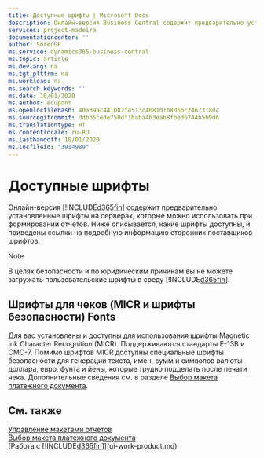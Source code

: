 ```yaml
---
title: Доступные шрифты | Microsoft Docs
description: Онлайн-версия Business Central содержит предварительно установленные шрифты на серверах, которые можно использовать при формировании отчетов.
services: project-madeira
documentationcenter: ''
author: SorenGP
ms.service: dynamics365-business-central
ms.topic: article
ms.devlang: na
ms.tgt_pltfrm: na
ms.workload: na
ms.search.keywords: ''
ms.date: 10/01/2020
ms.author: edupont
ms.openlocfilehash: 40a39ac441082f4513c4b81d1b805bc2467318d4
ms.sourcegitcommit: ddbb5cede750df1baba4b3eab8fbed6744b5b9d6
ms.translationtype: HT
ms.contentlocale: ru-RU
ms.lasthandoff: 10/01/2020
ms.locfileid: "3914989"
---
```

# <a name="available-fonts"></a>Доступные шрифты
Онлайн-версия [!INCLUDE[d365fin](includes/d365fin_md.md)] содержит предварительно установленные шрифты на серверах, которые можно использовать при формировании отчетов. Ниже описывается, какие шрифты доступны, и приведены ссылки на подробную информацию сторонних поставщиков шрифтов.

> [!NOTE]
> В целях безопасности и по юридическим причинам вы не можете загружать пользовательские шрифты в среду [!INCLUDE[d365fin](includes/d365fin_md.md)].

## <a name="check-micr-and-security-fonts"></a>Шрифты для чеков (MICR и шрифты безопасности) Fonts  
Для вас установлены и доступны для использования шрифты Magnetic Ink Character Recognition (MICR). Поддерживаются стандарты E-13B и CMC-7. Помимо шрифтов MICR доступны специальные шрифты безопасности для генерации текста, имен, сумм и символов валюты доллара, евро, фунта и йены, которые трудно подделать после печати чека. Дополнительные сведения см. в разделе [Выбор макета платежного документа](finance-how-define-check-layouts.md).

## <a name="see-also"></a>См. также
[Управление макетами отчетов](ui-manage-report-layouts.md)  
[Выбор макета платежного документа](finance-how-define-check-layouts.md)  
[Работа с [!INCLUDE[d365fin](includes/d365fin_md.md)]](ui-work-product.md)
